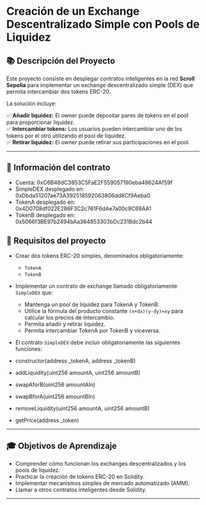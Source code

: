 # Creación de un Exchange Descentralizado Simple con Pools de Liquidez

## 📚 Descripción del Proyecto
Este proyecto consiste en desplegar contratos inteligentes en la red **Scroll Sepolia** para implementar un exchange descentralizado simple (DEX) que permita intercambiar dos tokens ERC-20.

La solución incluye:

✅ **Añadir liquidez:** El owner puede depositar pares de tokens en el pool para proporcionar liquidez.  
✅ **Intercambiar tokens:** Los usuarios pueden intercambiar uno de los tokens por el otro utilizando el pool de liquidez.  
✅ **Retirar liquidez:** El owner puede retirar sus participaciones en el pool.

---

## 📝 Información del contrato
- Cuenta: 0xC6B48dC3853C5FaE2F559057190eba48624Af59f
- SimpleDEX desplegado en: 0xDbda51207ae73A392518592063806dd8Cf9Aeba0
- TokenA desplegado en: 0x4D0708df022E286F3C2c761F6dAe7a00c9C69AA1
- TokenB desplegado en: 0x5066f3BE97b2494bAa364853303bDc231Bdc2b44

## 🎯 Requisitos del proyecto
- Crear dos tokens ERC-20 simples, denominados obligatoriamente:
  - `TokenA`
  - `TokenB`
- Implementar un contrato de exchange llamado obligatoriamente `SimpleDEX` que:
  - Mantenga un pool de liquidez para TokenA y TokenB.
  - Utilice la fórmula del producto constante `(x+dx)(y-dy)=xy` para calcular los precios de intercambio.
  - Permita añadir y retirar liquidez.
  - Permita intercambiar TokenA por TokenB y viceversa.
- El contrato `SimpleDEX` debe incluir obligatoriamente las siguientes funciones:

- constructor(address _tokenA, address _tokenB)
- addLiquidity(uint256 amountA, uint256 amountB)
- swapAforB(uint256 amountAIn)
- swapBforA(uint256 amountBIn)
- removeLiquidity(uint256 amountA, uint256 amountB)
- getPrice(address _token)

---

## 🎓 Objetivos de Aprendizaje
- Comprender cómo funcionan los exchanges descentralizados y los pools de liquidez.
- Practicar la creación de tokens ERC-20 en Solidity.
- Implementar mecanismos simples de mercado automatizado (AMM).
- Llamar a otros contratos inteligentes desde Solidity.

---